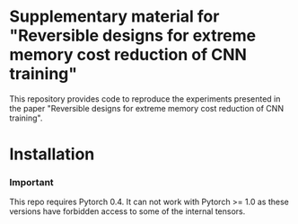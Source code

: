 # Supplementary material for "Reversible designs for extreme memory cost reduction of CNN training"

This repository provides code to reproduce the experiments presented in the paper "Reversible designs for extreme memory cost reduction of CNN training".


# Installation
### Important
This repo requires Pytorch 0.4.
It can not work with Pytorch >= 1.0 as these versions have forbidden access to some of the internal tensors.

